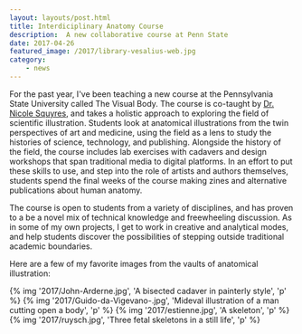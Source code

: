 ```yaml
---
layout: layouts/post.html
title: Interdiciplinary Anatomy Course
description:  A new collaborative course at Penn State
date: 2017-04-26
featured_image: /2017/library-vesalius-web.jpg
category: 
    - news
---
```


For the past year, I've been teaching a new course at the Pennsylvania State University called The Visual Body. The course is co-taught by [Dr. Nicole Squyres](https://twitter.com/nsquyres), and takes a holistic approach to exploring the field of scientific illustration. Students look at anatomical illustrations from the twin perspectives of art and medicine, using the field as a lens to study the histories of science, technology, and publishing. Alongside the history of the field, the course includes lab exercises with cadavers and design workshops that span traditional media to digital platforms. In an effort to put these skills to use, and step into the role of artists and authors themselves, students spend the final weeks of the course making zines and alternative publications about human anatomy.

The course is open to students from a variety of disciplines, and has proven to a be a novel mix of technical knowledge and freewheeling discussion. As in some of my own projects, I get to work in creative and analytical modes, and help students discover the possibilities of stepping outside traditional academic boundaries.

Here are a few of my favorite images from the vaults of anatomical illustration:

<div class="gallery">
	{% img '2017/John-Arderne.jpg', 'A bisected cadaver in painterly style', 'p' %}
	{% img '2017/Guido-da-Vigevano-.jpg', 'Mideval illustration of a man cutting open a body', 'p' %}
	{% img '2017/estienne.jpg', 'A skeleton', 'p' %}
    {% img '2017/ruysch.jpg', 'Three fetal skeletons in a still life', 'p' %}
</div>

    
